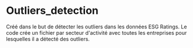 # Outliers_detection
Créé dans le but de détecter les outliers dans les données ESG Ratings. Le code crée un fichier par secteur d'activité avec toutes les entreprises pour lesquelles il a détecté des outliers.
